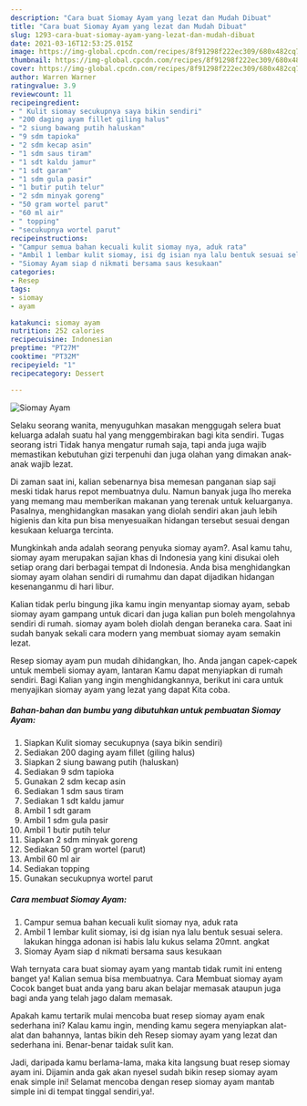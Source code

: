 ```yaml
---
description: "Cara buat Siomay Ayam yang lezat dan Mudah Dibuat"
title: "Cara buat Siomay Ayam yang lezat dan Mudah Dibuat"
slug: 1293-cara-buat-siomay-ayam-yang-lezat-dan-mudah-dibuat
date: 2021-03-16T12:53:25.015Z
image: https://img-global.cpcdn.com/recipes/8f91298f222ec309/680x482cq70/siomay-ayam-foto-resep-utama.jpg
thumbnail: https://img-global.cpcdn.com/recipes/8f91298f222ec309/680x482cq70/siomay-ayam-foto-resep-utama.jpg
cover: https://img-global.cpcdn.com/recipes/8f91298f222ec309/680x482cq70/siomay-ayam-foto-resep-utama.jpg
author: Warren Warner
ratingvalue: 3.9
reviewcount: 11
recipeingredient:
- " Kulit siomay secukupnya saya bikin sendiri"
- "200 daging ayam fillet giling halus"
- "2 siung bawang putih haluskan"
- "9 sdm tapioka"
- "2 sdm kecap asin"
- "1 sdm saus tiram"
- "1 sdt kaldu jamur"
- "1 sdt garam"
- "1 sdm gula pasir"
- "1 butir putih telur"
- "2 sdm minyak goreng"
- "50 gram wortel parut"
- "60 ml air"
- " topping"
- "secukupnya wortel parut"
recipeinstructions:
- "Campur semua bahan kecuali kulit siomay nya, aduk rata"
- "Ambil 1 lembar kulit siomay, isi dg isian nya lalu bentuk sesuai selera. lakukan hingga adonan isi habis lalu kukus selama 20mnt. angkat"
- "Siomay Ayam siap d nikmati bersama saus kesukaan"
categories:
- Resep
tags:
- siomay
- ayam

katakunci: siomay ayam 
nutrition: 252 calories
recipecuisine: Indonesian
preptime: "PT27M"
cooktime: "PT32M"
recipeyield: "1"
recipecategory: Dessert

---
```



![Siomay Ayam](https://img-global.cpcdn.com/recipes/8f91298f222ec309/680x482cq70/siomay-ayam-foto-resep-utama.jpg)

Selaku seorang wanita, menyuguhkan masakan menggugah selera buat keluarga adalah suatu hal yang menggembirakan bagi kita sendiri. Tugas seorang istri Tidak hanya mengatur rumah saja, tapi anda juga wajib memastikan kebutuhan gizi terpenuhi dan juga olahan yang dimakan anak-anak wajib lezat.

Di zaman  saat ini, kalian sebenarnya bisa memesan panganan siap saji meski tidak harus repot membuatnya dulu. Namun banyak juga lho mereka yang memang mau memberikan makanan yang terenak untuk keluarganya. Pasalnya, menghidangkan masakan yang diolah sendiri akan jauh lebih higienis dan kita pun bisa menyesuaikan hidangan tersebut sesuai dengan kesukaan keluarga tercinta. 



Mungkinkah anda adalah seorang penyuka siomay ayam?. Asal kamu tahu, siomay ayam merupakan sajian khas di Indonesia yang kini disukai oleh setiap orang dari berbagai tempat di Indonesia. Anda bisa menghidangkan siomay ayam olahan sendiri di rumahmu dan dapat dijadikan hidangan kesenanganmu di hari libur.

Kalian tidak perlu bingung jika kamu ingin menyantap siomay ayam, sebab siomay ayam gampang untuk dicari dan juga kalian pun boleh mengolahnya sendiri di rumah. siomay ayam boleh diolah dengan beraneka cara. Saat ini sudah banyak sekali cara modern yang membuat siomay ayam semakin lezat.

Resep siomay ayam pun mudah dihidangkan, lho. Anda jangan capek-capek untuk membeli siomay ayam, lantaran Kamu dapat menyiapkan di rumah sendiri. Bagi Kalian yang ingin menghidangkannya, berikut ini cara untuk menyajikan siomay ayam yang lezat yang dapat Kita coba.

<!--inarticleads1-->

##### Bahan-bahan dan bumbu yang dibutuhkan untuk pembuatan Siomay Ayam:

1. Siapkan  Kulit siomay secukupnya (saya bikin sendiri)
1. Sediakan 200 daging ayam fillet (giling halus)
1. Siapkan 2 siung bawang putih (haluskan)
1. Sediakan 9 sdm tapioka
1. Gunakan 2 sdm kecap asin
1. Sediakan 1 sdm saus tiram
1. Sediakan 1 sdt kaldu jamur
1. Ambil 1 sdt garam
1. Ambil 1 sdm gula pasir
1. Ambil 1 butir putih telur
1. Siapkan 2 sdm minyak goreng
1. Sediakan 50 gram wortel (parut)
1. Ambil 60 ml air
1. Sediakan  topping
1. Gunakan secukupnya wortel parut




<!--inarticleads2-->

##### Cara membuat Siomay Ayam:

1. Campur semua bahan kecuali kulit siomay nya, aduk rata
1. Ambil 1 lembar kulit siomay, isi dg isian nya lalu bentuk sesuai selera. lakukan hingga adonan isi habis lalu kukus selama 20mnt. angkat
1. Siomay Ayam siap d nikmati bersama saus kesukaan




Wah ternyata cara buat siomay ayam yang mantab tidak rumit ini enteng banget ya! Kalian semua bisa membuatnya. Cara Membuat siomay ayam Cocok banget buat anda yang baru akan belajar memasak ataupun juga bagi anda yang telah jago dalam memasak.

Apakah kamu tertarik mulai mencoba buat resep siomay ayam enak sederhana ini? Kalau kamu ingin, mending kamu segera menyiapkan alat-alat dan bahannya, lantas bikin deh Resep siomay ayam yang lezat dan sederhana ini. Benar-benar taidak sulit kan. 

Jadi, daripada kamu berlama-lama, maka kita langsung buat resep siomay ayam ini. Dijamin anda gak akan nyesel sudah bikin resep siomay ayam enak simple ini! Selamat mencoba dengan resep siomay ayam mantab simple ini di tempat tinggal sendiri,ya!.

